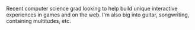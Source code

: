 Recent computer science grad looking to help build unique interactive experiences
in games and on the web. I'm also big into guitar, songwriting, containing multitudes, etc. 

